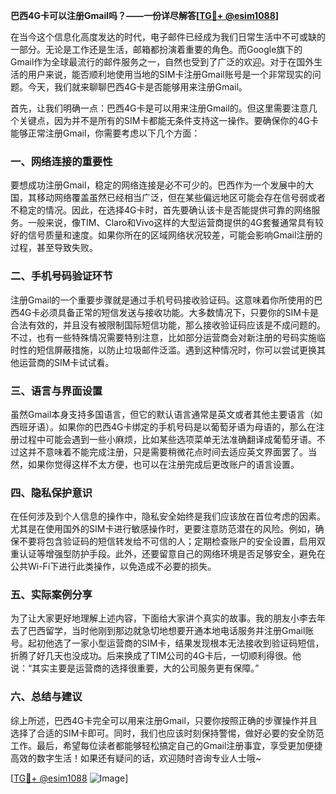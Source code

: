 **巴西4G卡可以注册Gmail吗？——一份详尽解答[[TG💪+ @esim1088](https://t.me/s/esim1088)]**

在当今这个信息化高度发达的时代，电子邮件已经成为我们日常生活中不可或缺的一部分。无论是工作还是生活，邮箱都扮演着重要的角色。而Google旗下的Gmail作为全球最流行的邮件服务之一，自然也受到了广泛的欢迎。对于在国外生活的用户来说，能否顺利地使用当地的SIM卡注册Gmail账号是一个非常现实的问题。今天，我们就来聊聊巴西4G卡是否能够用来注册Gmail。

首先，让我们明确一点：巴西4G卡是可以用来注册Gmail的。但这里需要注意几个关键点，因为并不是所有的SIM卡都能无条件支持这一操作。要确保你的4G卡能够正常注册Gmail，你需要考虑以下几个方面：

### 一、网络连接的重要性

要想成功注册Gmail，稳定的网络连接是必不可少的。巴西作为一个发展中的大国，其移动网络覆盖虽然已经相当广泛，但在某些偏远地区可能会存在信号弱或者不稳定的情况。因此，在选择4G卡时，首先要确认该卡是否能提供可靠的网络服务。一般来说，像TIM、Claro和Vivo这样的大型运营商提供的4G套餐通常具有较好的信号质量和速度。如果你所在的区域网络状况较差，可能会影响Gmail注册的过程，甚至导致失败。

### 二、手机号码验证环节

注册Gmail的一个重要步骤就是通过手机号码接收验证码。这意味着你所使用的巴西4G卡必须具备正常的短信发送与接收功能。大多数情况下，只要你的SIM卡是合法有效的，并且没有被限制国际短信功能，那么接收验证码应该是不成问题的。不过，也有一些特殊情况需要特别注意，比如部分运营商会对新注册的号码实施临时性的短信屏蔽措施，以防止垃圾邮件泛滥。遇到这种情况时，你可以尝试更换其他运营商的SIM卡试试看。

### 三、语言与界面设置

虽然Gmail本身支持多国语言，但它的默认语言通常是英文或者其他主要语言（如西班牙语）。如果你的巴西4G卡绑定的手机号码是以葡萄牙语为母语的，那么在注册过程中可能会遇到一些小麻烦，比如某些选项菜单无法准确翻译成葡萄牙语。不过这并不意味着不能完成注册，只是需要稍微花点时间去适应英文界面罢了。当然，如果你觉得这样不太方便，也可以在注册完成后更改账户的语言设置。

### 四、隐私保护意识

在任何涉及到个人信息的操作中，隐私安全始终是我们应该放在首位考虑的因素。尤其是在使用国外的SIM卡进行敏感操作时，更要注意防范潜在的风险。例如，确保不要将包含验证码的短信转发给不可信的人；定期检查账户的安全设置，启用双重认证等增强型防护手段。此外，还要留意自己的网络环境是否足够安全，避免在公共Wi-Fi下进行此类操作，以免造成不必要的损失。

### 五、实际案例分享

为了让大家更好地理解上述内容，下面给大家讲个真实的故事。我的朋友小李去年去了巴西留学，当时他刚到那边就急切地想要开通本地电话服务并注册Gmail账号。起初他选了一家小型运营商的SIM卡，结果发现根本无法接收到验证码短信，折腾了好几天也没成功。后来换成了TIM公司的4G卡后，一切顺利得很。他说：“其实主要是运营商的选择很重要，大的公司服务更有保障。”

### 六、总结与建议

综上所述，巴西4G卡完全可以用来注册Gmail，只要你按照正确的步骤操作并且选择了合适的SIM卡即可。同时，我们也应该时刻保持警惕，做好必要的安全防范工作。最后，希望每位读者都能够轻松搞定自己的Gmail注册事宜，享受更加便捷高效的数字生活！如果还有疑问的话，欢迎随时咨询专业人士哦~

[[TG💪+ @esim1088](https://t.me/s/esim1088) ![Image](https://i.postimg.cc/4NQfJmqS/Snipaste-2025-05-13-00-14-12.png)]